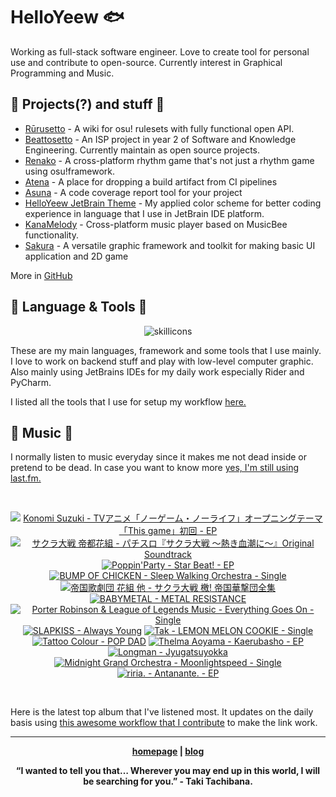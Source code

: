 # HelloYeew 🐟

Working as full-stack software engineer. Love to create tool for personal use and contribute to open-source. Currently interest in Graphical Programming and Music.

<!-- <p align=center>
    <img src=https://helloyeew.dev/home.webp style="border-radius: 8px" alt="HelloYeew" />
</p> -->


## 📄 Projects(?) and stuff 📄

- [Rūrusetto](https://rulesets.info/) - A wiki for osu! rulesets with fully functional open API.
- [Beattosetto](https://beatsets.info/) - An ISP project in year 2 of Software and Knowledge Engineering. Currently maintain as open source projects.
- [Renako](https://github.com/HelloYeew/renako) - A cross-platform rhythm game that's not just a rhythm game using osu!framework.
- [Atena](https://github.com/HelloYeew/atena) - A place for dropping a build artifact from CI pipelines
- [Asuna](https://github.com/HelloYeew/asuna) - A code coverage report tool for your project
- [HelloYeew JetBrain Theme](https://plugins.jetbrains.com/plugin/22883-helloyeew-theme) - My applied color scheme for better coding experience in language that I use in JetBrain IDE platform.
- [KanaMelody](https://github.com/HelloYeew/kana-melody) - Cross-platform music player based on MusicBee functionality.
- [Sakura](https://github.com/HelloYeew/sakura) - A versatile graphic framework and toolkit for making basic UI application and 2D game

More in [GitHub](https://github.com/HelloYeew?tab=repositories)

## 📇 Language & Tools 📇

<p align=center>
<img src=https://skillicons.dev/icons?i=cs,dotnet,python,django,java,js,ts,html,css,tailwind,prisma,nestjs,express,astro,svelte,php,docker,rider,pycharm,webstorm,idea,vscode,figma alt="skillicons" />
</p>

These are my main languages, framework and some tools that I use mainly. I love to work on backend stuff and play with low-level computer graphic. Also mainly using JetBrains IDEs for my daily work especially Rider and PyCharm.

I listed all the tools that I use for setup my workflow <a href="https://github.com/HelloYeew/workflow-setup">here.</a>

## 🎵 Music 🎵

I normally listen to music everyday since it makes me not dead inside or pretend to be dead. In case you want to know more <a href="https://www.last.fm/user/HelloYeew">yes, I'm still using last.fm.
  
<br>

<!-- lastfm -->
<p align="center"><a href="https://www.last.fm/music/Konomi+Suzuki/TV%E3%82%A2%E3%83%8B%E3%83%A1%E3%80%8C%E3%83%8E%E3%83%BC%E3%82%B2%E3%83%BC%E3%83%A0%E3%83%BB%E3%83%8E%E3%83%BC%E3%83%A9%E3%82%A4%E3%83%95%E3%80%8D%E3%82%AA%E3%83%BC%E3%83%97%E3%83%8B%E3%83%B3%E3%82%B0%E3%83%86%E3%83%BC%E3%83%9E%E3%80%8CThis+game%E3%80%8D%E5%88%9D%E5%9B%9E+-+EP"><img src="https://lastfm.freetls.fastly.net/i/u/64s/b900449c98cf95a44daeb21743d58f10.jpg" title="Konomi Suzuki - TVアニメ「ノーゲーム・ノーライフ」オープニングテーマ「This game」初回 - EP"></a> <a href="https://www.last.fm/music/%E3%82%B5%E3%82%AF%E3%83%A9%E5%A4%A7%E6%88%A6+%E5%B8%9D%E9%83%BD%E8%8A%B1%E7%B5%84/%E3%83%91%E3%83%81%E3%82%B9%E3%83%AD%E3%80%8E%E3%82%B5%E3%82%AF%E3%83%A9%E5%A4%A7%E6%88%A6+%EF%BD%9E%E7%86%B1%E3%81%8D%E8%A1%80%E6%BD%AE%E3%81%AB%EF%BD%9E%E3%80%8FOriginal+Soundtrack"><img src="https://lastfm.freetls.fastly.net/i/u/64s/336ee5c3b154e7ce74d971212f95c15f.jpg" title="サクラ大戦 帝都花組 - パチスロ『サクラ大戦 ～熱き血潮に～』Original Soundtrack"></a> <a href="https://www.last.fm/music/Poppin%27Party/Star+Beat!+-+EP"><img src="https://lastfm.freetls.fastly.net/i/u/64s/dad18dddfef3d14169125fbc29758ca4.jpg" title="Poppin'Party - Star Beat! - EP"></a> <a href="https://www.last.fm/music/BUMP+OF+CHICKEN/Sleep+Walking+Orchestra+-+Single"><img src="https://lastfm.freetls.fastly.net/i/u/64s/f7b6787c2092cfdcf9c4b28fd8fe55bd.jpg" title="BUMP OF CHICKEN - Sleep Walking Orchestra - Single"></a> <a href="https://www.last.fm/music/%E5%B8%9D%E5%9B%BD%E6%AD%8C%E5%8A%87%E5%9B%A3+%E8%8A%B1%E7%B5%84+%E4%BB%96/%E3%82%B5%E3%82%AF%E3%83%A9%E5%A4%A7%E6%88%A6+%E6%AA%84!+%E5%B8%9D%E5%9B%BD%E8%8F%AF%E6%92%83%E5%9B%A3%E5%85%A8%E9%9B%86"><img src="https://lastfm.freetls.fastly.net/i/u/64s/9547689182c79537b68638bc7e0fdfe8.jpg" title="帝国歌劇団 花組 他 - サクラ大戦 檄! 帝国華撃団全集"></a> <a href="https://www.last.fm/music/BABYMETAL/METAL+RESISTANCE"><img src="https://lastfm.freetls.fastly.net/i/u/64s/e5bdf0873fc59511a565017fd94f6e0d.jpg" title="BABYMETAL - METAL RESISTANCE"></a> <a href="https://www.last.fm/music/Porter+Robinson+&+League+of+Legends+Music/Everything+Goes+On+-+Single"><img src="https://lastfm.freetls.fastly.net/i/u/64s/1ef499846debcb06403cffeaec9a592e.jpg" title="Porter Robinson & League of Legends Music - Everything Goes On - Single"></a> <a href="https://www.last.fm/music/SLAPKISS/Always+Young"><img src="https://lastfm.freetls.fastly.net/i/u/64s/bb49a5aeb01a3e75ea6ff57d2fce2446.jpg" title="SLAPKISS - Always Young"></a> <a href="https://www.last.fm/music/Tak/LEMON+MELON+COOKIE+-+Single"><img src="https://lastfm.freetls.fastly.net/i/u/64s/4a58200ddd10768ca279db206e0f561e.jpg" title="Tak - LEMON MELON COOKIE - Single"></a> <a href="https://www.last.fm/music/Tattoo+Colour/POP+DAD"><img src="https://lastfm.freetls.fastly.net/i/u/64s/c9ea8913137bbb796257e5d708f583fb.jpg" title="Tattoo Colour - POP DAD"></a> <a href="https://www.last.fm/music/Thelma+Aoyama/Kaerubasho+-+EP"><img src="https://lastfm.freetls.fastly.net/i/u/64s/a9485d0396df3a69f0283ac8f91f7efb.jpg" title="Thelma Aoyama - Kaerubasho - EP"></a> <a href="https://www.last.fm/music/Longman/Jyugatsuyokka"><img src="https://lastfm.freetls.fastly.net/i/u/64s/077103aafd837bdab029ebcb4a31c1ef.jpg" title="Longman - Jyugatsuyokka"></a> <a href="https://www.last.fm/music/Midnight+Grand+Orchestra/Moonlightspeed+-+Single"><img src="https://lastfm.freetls.fastly.net/i/u/64s/c1aa145addf6811b64bfca7dbf584382.jpg" title="Midnight Grand Orchestra - Moonlightspeed - Single"></a> <a href="https://www.last.fm/music/riria./Antanante.+-+EP"><img src="https://lastfm.freetls.fastly.net/i/u/64s/bbbcc7318aa2a157b5736dd65884e77f.png" title="riria. - Antanante. - EP"></a> </p>

<br>

Here is the latest top album that I've listened most. It updates on the daily basis using <a href="https://github.com/melipass/lastfm-to-markdown/">this awesome workflow that I contribute</a> to make the link work.

---

<p align="center"><b><a href="https://helloyeew.dev">homepage</a> | <b><a href="https://helloyeew.dev/blog">blog</a></p>

<p align="center">“I wanted to tell you that… Wherever you may end up in this world, I will be searching for you.” - Taki Tachibana.</p>

